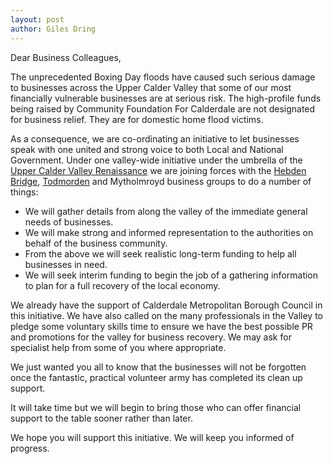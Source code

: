 ```yaml
---
layout: post
author: Giles Dring
---
```


Dear Business Colleagues,

The unprecedented Boxing Day floods have caused such serious damage to businesses across the Upper Calder Valley that some of our most financially vulnerable businesses are at serious risk. The high-profile funds being raised by Community Foundation For Calderdale are not designated for business relief. They are for domestic home flood victims.

As a consequence, we are co-ordinating an initiative to let businesses speak
with one united and strong voice to both Local and National Government.  Under
one valley-wide initiative under the umbrella of the
[Upper Calder Valley Renaissance](http://ucvr.org.uk) we are joining forces
with the [Hebden Bridge](https://www.facebook.com/hebdenbridgebusinessforum/),
[Todmorden](https://twitter.com/TBNTodBusNetwk) and Mytholmroyd business groups to do a number of things:

* We will gather details from along the valley of the immediate general needs
  of businesses.
* We will make strong and informed representation to the authorities on behalf
  of the business community.
* From the above we will seek realistic long-term funding to help all
  businesses in need.
* We will seek interim funding to begin the job of a gathering information to
  plan for a full recovery of the local economy.

We already have the support of Calderdale Metropolitan Borough Council in this initiative. We have also called on the many professionals in the Valley to pledge some voluntary skills time to ensure we have the best possible PR and promotions for the valley for business recovery. We may ask for specialist help from some of you where appropriate.

We just wanted you all to know that the businesses will not be forgotten once the fantastic, practical volunteer army has completed its clean up support.

It will take time but we will begin to bring those who can offer financial support to the table sooner rather than later.

We hope you will support this initiative. We will keep you informed of progress.
